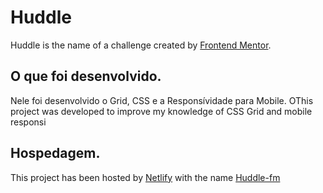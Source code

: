 # Huddle
  Huddle is the name of a challenge created by [Frontend Mentor](https://www.frontendmentor.io/).
  
  
## O que foi desenvolvido.
  Nele foi desenvolvido o Grid, CSS e a Responsívidade para Mobile.
  OThis project was developed to improve my knowledge of CSS Grid and mobile responsi
  

## Hospedagem.

  This project has been hosted by [Netlify](https://app.netlify.com/) with the name [Huddle-fm](https://huddle-fm.netlify.app/)
